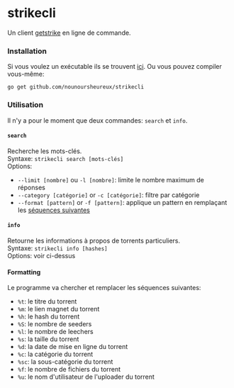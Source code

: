 # strikecli

Un client [getstrike](https://getstrike.net/torrents) en ligne de commande.

### Installation

Si vous voulez un exécutable ils se trouvent [ici](https://github.com/nounoursheureux/strikecli/releases). Ou vous pouvez compiler vous-même:       

`go get github.com/nounoursheureux/strikecli`

### Utilisation

Il n'y a pour le moment que deux commandes: `search` et `info`.

#### `search`

Recherche les mots-clés.       
Syntaxe: `strikecli search [mots-clés]`         
Options:            
- `--limit [nombre]` ou `-l [nombre]`: limite le nombre maximum de réponses
- `--category [catégorie]` or `-c [catégorie]`: filtre par catégorie
- `--format [pattern]` or `-f [pattern]`: applique un pattern en remplaçant les [séquences suivantes](#Formatting)

#### `info`

Retourne les informations à propos de torrents particuliers.        
Syntaxe: `strikecli info [hashes]`          
Options: voir ci-dessus       

#### Formatting

Le programme va chercher et remplacer les séquences suivantes: 
- `%t`: le titre du torrent
- `%m`: le lien magnet du torrent
- `%h`: le hash du torrent
- `%S`: le nombre de seeders
- `%l`: le nombre de leechers
- `%s`: la taille du torrent
- `%d`: la date de mise en ligne du torrent
- `%c`: la catégorie du torrent
- `%sc`: la sous-catégorie du torrent
- `%f`: le nombre de fichiers du torrent
- `%u`: le nom d'utilisateur de l'uploader du torrent
